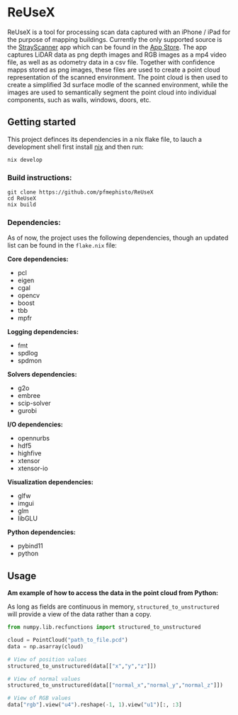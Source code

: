 # ReUseX

ReUseX is a tool for processing scan data captured with an iPhone / iPad for the purpose of mapping buildings. Currently the only supported source is the [StrayScanner](https://github.com/strayrobots/scanner) app which can be found in the [App Store](https://apps.apple.com/us/app/stray-scanner/id1557051662). The app captures LiDAR data as png depth images and RGB images as a mp4 video file, as well as as odometry data  in a csv file. Together with confidence mapps stored as png images, these files are used to create a point cloud representation of the scanned environment.
The point cloud is then used to create a simplified 3d surface modle of the scanned environment, while the images are used to semantically segment the point cloud into individual components, such as walls, windows, doors, etc.


## Getting started

This project definces its dependencies in a nix flake file, to lauch a development shell first install [nix](https://nixos.org/download.html) and then run:

```shell
nix develop
```



### Build instructions:

```shell
git clone https://github.com/pfmephisto/ReUseX
cd ReUseX
nix build
```

### Dependencies:
As of now, the project uses the following dependencies, though an updated list can be found in the `flake.nix` file:

__Core dependencies:__
- pcl
- eigen
- cgal
- opencv
- boost
- tbb
- mpfr

__Logging dependencies:__
- fmt
- spdlog
- spdmon

__Solvers dependencies:__
- g2o
- embree
- scip-solver
- gurobi

__I/O dependencies:__
- opennurbs
- hdf5
- highfive
- xtensor
- xtensor-io

__Visualization dependencies:__
- glfw
- imgui
- glm
- libGLU

__Python dependencies:__
 - pybind11
 - python

## Usage
__Am example of how to access the data in the point cloud from Python:__

As long as fields are continuous in memory, `structured_to_unstructured` will provide a view of the data rather than a copy.

```python
from numpy.lib.recfunctions import structured_to_unstructured

cloud = PointCloud("path_to_file.pcd")
data = np.asarray(cloud)

# View of position values
structured_to_unstructured(data[["x","y","z"]])

# View of normal values
structured_to_unstructured(data[["normal_x","normal_y","normal_z"]])

# View of RGB values
data["rgb"].view("u4").reshape(-1, 1).view("u1")[:, :3]
```
